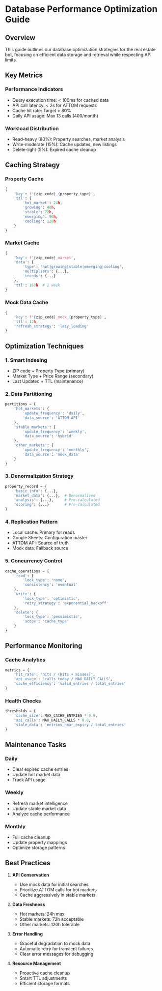 # Database Performance Optimization Guide

## Overview
This guide outlines our database optimization strategies for the real estate bot, focusing on efficient data storage and retrieval while respecting API limits.

## Key Metrics

### Performance Indicators
- Query execution time: < 100ms for cached data
- API call latency: < 2s for ATTOM requests
- Cache hit rate: Target > 80%
- Daily API usage: Max 13 calls (400/month)

### Workload Distribution
- Read-heavy (80%): Property searches, market analysis
- Write-moderate (15%): Cache updates, new listings
- Delete-light (5%): Expired cache cleanup

## Caching Strategy

### Property Cache
```python
{
    'key': f'{zip_code}_{property_type}',
    'ttl': {
        'hot_market': 24h,
        'growing': 48h,
        'stable': 72h,
        'emerging': 96h,
        'cooling': 120h
    }
}
```

### Market Cache
```python
{
    'key': f'{zip_code}_market',
    'data': {
        'type': 'hot|growing|stable|emerging|cooling',
        'multipliers': {...},
        'trends': {...}
    },
    'ttl': 168h  # 1 week
}
```

### Mock Data Cache
```python
{
    'key': f'{zip_code}_mock_{property_type}',
    'ttl': 12h,
    'refresh_strategy': 'lazy_loading'
}
```

## Optimization Techniques

### 1. Smart Indexing
- ZIP code + Property Type (primary)
- Market Type + Price Range (secondary)
- Last Updated + TTL (maintenance)

### 2. Data Partitioning
```python
partitions = {
    'hot_markets': {
        'update_frequency': 'daily',
        'data_source': 'ATTOM API'
    },
    'stable_markets': {
        'update_frequency': 'weekly',
        'data_source': 'hybrid'
    },
    'other_markets': {
        'update_frequency': 'monthly',
        'data_source': 'mock_data'
    }
}
```

### 3. Denormalization Strategy
```python
property_record = {
    'basic_info': {...},
    'market_data': {...},  # Denormalized
    'analysis': {...},     # Pre-calculated
    'scoring': {...}       # Pre-calculated
}
```

### 4. Replication Pattern
- Local cache: Primary for reads
- Google Sheets: Configuration master
- ATTOM API: Source of truth
- Mock data: Fallback source

### 5. Concurrency Control
```python
cache_operations = {
    'read': {
        'lock_type': 'none',
        'consistency': 'eventual'
    },
    'write': {
        'lock_type': 'optimistic',
        'retry_strategy': 'exponential_backoff'
    },
    'delete': {
        'lock_type': 'pessimistic',
        'scope': 'cache_type'
    }
}
```

## Performance Monitoring

### Cache Analytics
```python
metrics = {
    'hit_rate': 'hits / (hits + misses)',
    'api_usage': 'calls_today / MAX_DAILY_CALLS',
    'cache_efficiency': 'valid_entries / total_entries'
}
```

### Health Checks
```python
thresholds = {
    'cache_size': MAX_CACHE_ENTRIES * 0.9,
    'api_calls': MAX_DAILY_CALLS * 0.8,
    'stale_data': 'entries_near_expiry / total_entries'
}
```

## Maintenance Tasks

### Daily
- Clear expired cache entries
- Update hot market data
- Track API usage

### Weekly
- Refresh market intelligence
- Update stable market data
- Analyze cache performance

### Monthly
- Full cache cleanup
- Update property mappings
- Optimize storage patterns

## Best Practices

1. **API Conservation**
   - Use mock data for initial searches
   - Prioritize ATTOM calls for hot markets
   - Cache aggressively in stable markets

2. **Data Freshness**
   - Hot markets: 24h max
   - Stable markets: 72h acceptable
   - Other markets: 120h tolerable

3. **Error Handling**
   - Graceful degradation to mock data
   - Automatic retry for transient failures
   - Clear error messages for debugging

4. **Resource Management**
   - Proactive cache cleanup
   - Smart TTL adjustments
   - Efficient storage formats
